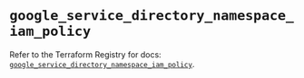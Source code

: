 # `google_service_directory_namespace_iam_policy`

Refer to the Terraform Registry for docs: [`google_service_directory_namespace_iam_policy`](https://registry.terraform.io/providers/hashicorp/google-beta/6.19.0/docs/resources/google_service_directory_namespace_iam_policy).
